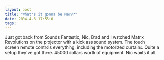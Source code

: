 ```yaml
---
layout: post
title: "What's it gonna be Merv?"
date: 2004-4-6 17:55:0
tags: 
---
```


Just got back from Sounds Fantastic, Nic, Brad and I watched Matrix Revolutions on the projector with a kick ass sound system. The touch screen remote controls everything, including the motorized curtains. Quite a setup they've got there. 45000 dollars worth of equipment. Nic wants it all.

